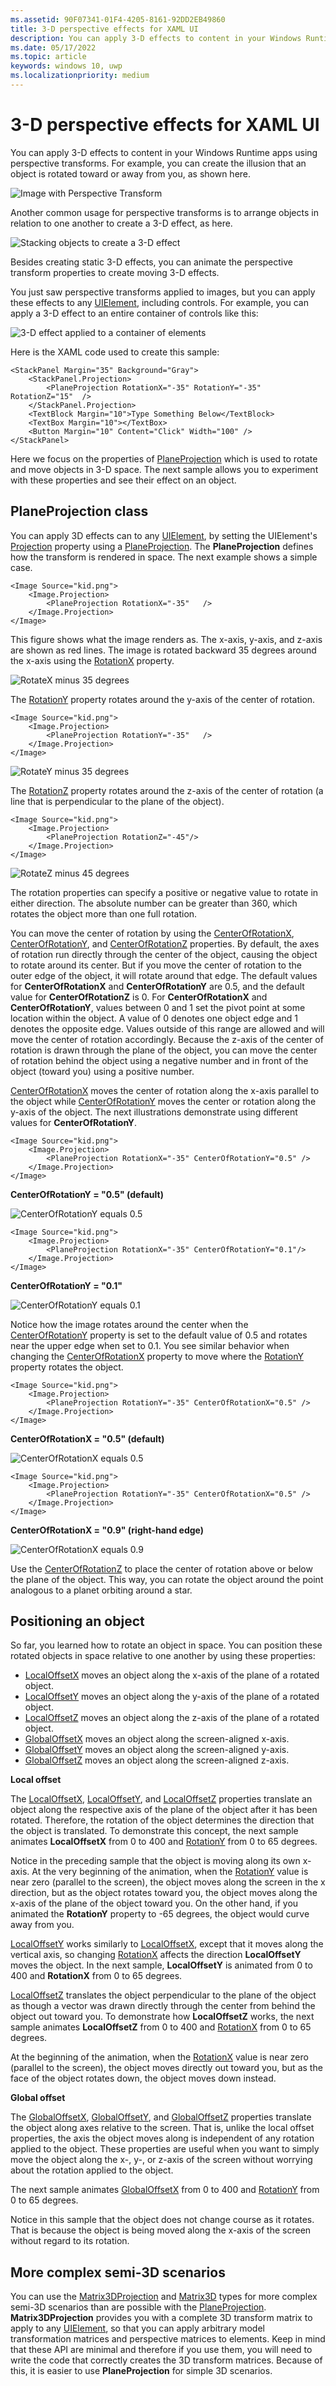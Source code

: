 ```yaml
---
ms.assetid: 90F07341-01F4-4205-8161-92DD2EB49860
title: 3-D perspective effects for XAML UI
description: You can apply 3-D effects to content in your Windows Runtime apps using perspective transforms. For example, you can create the illusion that an object is rotated toward or away from you, as shown here.
ms.date: 05/17/2022
ms.topic: article
keywords: windows 10, uwp
ms.localizationpriority: medium
---
```


# 3-D perspective effects for XAML UI

You can apply 3-D effects to content in your Windows Runtime apps using perspective transforms. For example, you can create the illusion that an object is rotated toward or away from you, as shown here.

![Image with Perspective Transform](images/3dsimple.png)

Another common usage for perspective transforms is to arrange objects in relation to one another to create a 3-D effect, as here.

![Stacking objects to create a 3-D effect](images/3dstacking.png)

Besides creating static 3-D effects, you can animate the perspective transform properties to create moving 3-D effects.

You just saw perspective transforms applied to images, but you can apply these effects to any [UIElement](/uwp/api/Windows.UI.Xaml.UIElement), including controls. For example, you can apply a 3-D effect to an entire container of controls like this:

![3-D effect applied to a container of elements](images/skewedstackpanel.png)

Here is the XAML code used to create this sample:

```XAML
<StackPanel Margin="35" Background="Gray">
    <StackPanel.Projection>
        <PlaneProjection RotationX="-35" RotationY="-35" RotationZ="15"  />
    </StackPanel.Projection>
    <TextBlock Margin="10">Type Something Below</TextBlock>
    <TextBox Margin="10"></TextBox>
    <Button Margin="10" Content="Click" Width="100" />
</StackPanel>
```

Here we focus on the properties of [PlaneProjection](/uwp/api/Windows.UI.Xaml.Media.PlaneProjection) which is used to rotate and move objects in 3-D space. The next sample allows you to experiment with these properties and see their effect on an object.

## PlaneProjection class

You can apply 3D effects can to any [UIElement](/uwp/api/Windows.UI.Xaml.UIElement), by setting the UIElement's [Projection](/uwp/api/windows.ui.xaml.uielement.projection) property using a [PlaneProjection](/uwp/api/Windows.UI.Xaml.Media.PlaneProjection). The **PlaneProjection** defines how the transform is rendered in space. The next example shows a simple case.

```XAML
<Image Source="kid.png">
    <Image.Projection>
        <PlaneProjection RotationX="-35"   />
    </Image.Projection>
</Image>
```

This figure shows what the image renders as. The x-axis, y-axis, and z-axis are shown as red lines. The image is rotated backward 35 degrees around the x-axis using the [RotationX](/uwp/api/windows.ui.xaml.media.planeprojection.rotationx) property.

![RotateX minus 35 degrees](images/3drotatexminus35.png)

The [RotationY](/uwp/api/windows.ui.xaml.media.planeprojection.rotationy) property rotates around the y-axis of the center of rotation.

```XAML
<Image Source="kid.png">
    <Image.Projection>
        <PlaneProjection RotationY="-35"   />
    </Image.Projection>
</Image>
```

![RotateY minus 35 degrees](images/3drotateyminus35.png)

The [RotationZ](/uwp/api/windows.ui.xaml.media.planeprojection.rotationz) property rotates around the z-axis of the center of rotation (a line that is perpendicular to the plane of the object).

```XAML
<Image Source="kid.png">
    <Image.Projection>
        <PlaneProjection RotationZ="-45"/>
    </Image.Projection>
</Image>
```

![RotateZ minus 45 degrees](images/3drotatezminus35.png)

The rotation properties can specify a positive or negative value to rotate in either direction. The absolute number can be greater than 360, which rotates the object more than one full rotation.

You can move the center of rotation by using the [CenterOfRotationX](/uwp/api/windows.ui.xaml.media.planeprojection.centerofrotationx), [CenterOfRotationY](/uwp/api/windows.ui.xaml.media.planeprojection.centerofrotationy), and [CenterOfRotationZ](/uwp/api/windows.ui.xaml.media.planeprojection.centerofrotationz) properties. By default, the axes of rotation run directly through the center of the object, causing the object to rotate around its center. But if you move the center of rotation to the outer edge of the object, it will rotate around that edge. The default values for **CenterOfRotationX** and **CenterOfRotationY** are 0.5, and the default value for **CenterOfRotationZ** is 0. For **CenterOfRotationX** and **CenterOfRotationY**, values between 0 and 1 set the pivot point at some location within the object. A value of 0 denotes one object edge and 1 denotes the opposite edge. Values outside of this range are allowed and will move the center of rotation accordingly. Because the z-axis of the center of rotation is drawn through the plane of the object, you can move the center of rotation behind the object using a negative number and in front of the object (toward you) using a positive number.

[CenterOfRotationX](/uwp/api/windows.ui.xaml.media.planeprojection.centerofrotationx) moves the center of rotation along the x-axis parallel to the object while [CenterOfRotationY](/uwp/api/windows.ui.xaml.media.planeprojection.centerofrotationy) moves the center or rotation along the y-axis of the object. The next illustrations demonstrate using different values for **CenterOfRotationY**.

```XAML
<Image Source="kid.png">
    <Image.Projection>
        <PlaneProjection RotationX="-35" CenterOfRotationY="0.5" />
    </Image.Projection>
</Image>
```

**CenterOfRotationY = "0.5" (default)**

![CenterOfRotationY equals 0.5](images/3drotatexminus35.png)

```XAML
<Image Source="kid.png">
    <Image.Projection>
        <PlaneProjection RotationX="-35" CenterOfRotationY="0.1"/>
    </Image.Projection>
</Image>
```

**CenterOfRotationY = "0.1"**

![CenterOfRotationY equals 0.1](images/3dcenterofrotationy0point1.png)

Notice how the image rotates around the center when the [CenterOfRotationY](/uwp/api/windows.ui.xaml.media.planeprojection.centerofrotationy) property is set to the default value of 0.5 and rotates near the upper edge when set to 0.1. You see similar behavior when changing the [CenterOfRotationX](/uwp/api/windows.ui.xaml.media.planeprojection.centerofrotationx) property to move where the [RotationY](/uwp/api/windows.ui.xaml.media.planeprojection.rotationy) property rotates the object.

```XAML
<Image Source="kid.png">
    <Image.Projection>
        <PlaneProjection RotationY="-35" CenterOfRotationX="0.5" />
    </Image.Projection>
</Image>
```

**CenterOfRotationX = "0.5" (default)**

![CenterOfRotationX equals 0.5](images/3drotateyminus35.png)

```XAML
<Image Source="kid.png">
    <Image.Projection>
        <PlaneProjection RotationY="-35" CenterOfRotationX="0.5" />
    </Image.Projection>
</Image>
```

**CenterOfRotationX = "0.9" (right-hand edge)**

![CenterOfRotationX equals 0.9](images/3dcenterofrotationx0point9.png)

Use the [CenterOfRotationZ](/uwp/api/windows.ui.xaml.media.planeprojection.centerofrotationz) to place the center of rotation above or below the plane of the object. This way, you can rotate the object around the point analogous to a planet orbiting around a star.

## Positioning an object

So far, you learned how to rotate an object in space. You can position these rotated objects in space relative to one another by using these properties:

- [LocalOffsetX](/uwp/api/windows.ui.xaml.media.planeprojection.localoffsetx) moves an object along the x-axis of the plane of a rotated object.
- [LocalOffsetY](/uwp/api/windows.ui.xaml.media.planeprojection.localoffsety) moves an object along the y-axis of the plane of a rotated object.
- [LocalOffsetZ](/uwp/api/windows.ui.xaml.media.planeprojection.localoffsetz) moves an object along the z-axis of the plane of a rotated object.
- [GlobalOffsetX](/uwp/api/windows.ui.xaml.media.planeprojection.globaloffsetx) moves an object along the screen-aligned x-axis.
- [GlobalOffsetY](/uwp/api/windows.ui.xaml.media.planeprojection.globaloffsety) moves an object along the screen-aligned y-axis.
- [GlobalOffsetZ](/uwp/api/windows.ui.xaml.media.planeprojection.globaloffsetz) moves an object along the screen-aligned z-axis.

**Local offset**

The [LocalOffsetX](/uwp/api/windows.ui.xaml.media.planeprojection.localoffsetx), [LocalOffsetY](/uwp/api/windows.ui.xaml.media.planeprojection.localoffsety), and [LocalOffsetZ](/uwp/api/windows.ui.xaml.media.planeprojection.localoffsetz) properties translate an object along the respective axis of the plane of the object after it has been rotated. Therefore, the rotation of the object determines the direction that the object is translated. To demonstrate this concept, the next sample animates **LocalOffsetX** from 0 to 400 and [RotationY](/uwp/api/windows.ui.xaml.media.planeprojection.rotationy) from 0 to 65 degrees.

Notice in the preceding sample that the object is moving along its own x-axis. At the very beginning of the animation, when the [RotationY](/uwp/api/windows.ui.xaml.media.planeprojection.rotationy) value is near zero (parallel to the screen), the object moves along the screen in the x direction, but as the object rotates toward you, the object moves along the x-axis of the plane of the object toward you. On the other hand, if you animated the **RotationY** property to -65 degrees, the object would curve away from you.

[LocalOffsetY](/uwp/api/windows.ui.xaml.media.planeprojection.localoffsety) works similarly to [LocalOffsetX](/uwp/api/windows.ui.xaml.media.planeprojection.localoffsetx), except that it moves along the vertical axis, so changing [RotationX](/uwp/api/windows.ui.xaml.media.planeprojection.rotationx) affects the direction **LocalOffsetY** moves the object. In the next sample, **LocalOffsetY** is animated from 0 to 400 and **RotationX** from 0 to 65 degrees.

[LocalOffsetZ](/uwp/api/windows.ui.xaml.media.planeprojection.localoffsetz) translates the object perpendicular to the plane of the object as though a vector was drawn directly through the center from behind the object out toward you. To demonstrate how **LocalOffsetZ** works, the next sample animates **LocalOffsetZ** from 0 to 400 and [RotationX](/uwp/api/windows.ui.xaml.media.planeprojection.rotationx) from 0 to 65 degrees.

At the beginning of the animation, when the [RotationX](/uwp/api/windows.ui.xaml.media.planeprojection.rotationx) value is near zero (parallel to the screen), the object moves directly out toward you, but as the face of the object rotates down, the object moves down instead.

**Global offset**

The [GlobalOffsetX](/uwp/api/windows.ui.xaml.media.planeprojection.globaloffsetx), [GlobalOffsetY](/uwp/api/windows.ui.xaml.media.planeprojection.globaloffsety), and [GlobalOffsetZ](/uwp/api/windows.ui.xaml.media.planeprojection.globaloffsetz) properties translate the object along axes relative to the screen. That is, unlike the local offset properties, the axis the object moves along is independent of any rotation applied to the object. These properties are useful when you want to simply move the object along the x-, y-, or z-axis of the screen without worrying about the rotation applied to the object.

The next sample animates [GlobalOffsetX](/uwp/api/windows.ui.xaml.media.planeprojection.globaloffsetx) from 0 to 400 and [RotationY](/uwp/api/windows.ui.xaml.media.planeprojection.rotationy) from 0 to 65 degrees.

Notice in this sample that the object does not change course as it rotates. That is because the object is being moved along the x-axis of the screen without regard to its rotation.

## More complex semi-3D scenarios

You can use the [Matrix3DProjection](/uwp/api/Windows.UI.Xaml.Media.Matrix3DProjection) and [Matrix3D](/uwp/api/Windows.UI.Xaml.Media.Media3D.Matrix3D) types for more complex semi-3D scenarios than are possible with the [PlaneProjection](/uwp/api/Windows.UI.Xaml.Media.PlaneProjection). **Matrix3DProjection** provides you with a complete 3D transform matrix to apply to any [UIElement](/uwp/api/Windows.UI.Xaml.UIElement), so that you can apply arbitrary model transformation matrices and perspective matrices to elements. Keep in mind that these API are minimal and therefore if you use them, you will need to write the code that correctly creates the 3D transform matrices. Because of this, it is easier to use **PlaneProjection** for simple 3D scenarios.
